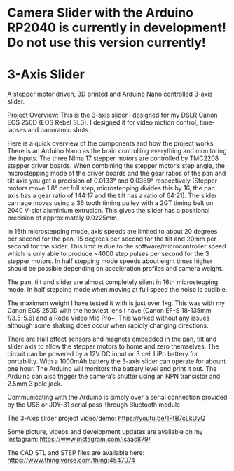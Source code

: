 # Camera Slider with the Arduino RP2040 is currently in development! Do not use this version currently!

# 3-Axis Slider
A stepper motor driven, 3D printed and Arduino Nano controlled 3-axis slider.

Project Overview:
This is the 3-axis slider I designed for my DSLR Canon EOS 250D (EOS Rebel SL3). I designed it for video motion control, time-lapses and panoramic shots.

Here is a quick overview of the components and how the project works. There is an Arduino Nano as the brain controlling everything and monitoring the inputs. The three Nima 17 stepper motors are controlled by TMC2208 stepper driver boards. When combining the stepper motor’s step angle, the microstepping mode of the driver boards and the gear ratios of the pan and tilt axis you get a precision of 0.0133° and 0.0369° respectively (Stepper motors move 1.8° per full step, microstepping divides this by 16, the pan axis has a gear ratio of 144:17 and the tilt has a ratio of 64:21). 
The slider carriage moves using a 36 tooth timing pulley with a 2GT timing belt on 2040 V-slot aluminium extrusion. This gives the slider has a positional precision of approximately 0.0225mm.

In 16th microstepping mode, axis speeds are limited to about 20 degrees per second for the pan, 15 degrees per second for the tilt and 20mm per second for the slider. This limit is due to the software/microcontroller speed which is only able to produce ~4000 step pulses per second for the 3 stepper motors. In half stepping mode speeds about eight times higher should be possible depending on acceleration profiles and camera weight.

The pan, tilt and slider are almost completely silent in 16th microstepping mode. In half stepping mode when moving at full speed the noise is audible.

The maximum weight I have tested it with is just over 1kg. This was with my Canon EOS 250D with the heaviest lens I have (Canon EF-S 18-135mm f/3.5-5.6) and a Rode Video Mic Pro+. This worked without any issues although some shaking does occur when rapidly changing directions.

There are Hall effect sensors and magnets embedded in the pan, tilt and slider axis to allow the stepper motors to home and zero themselves. The circuit can be powered by a 12V DC input or 3 cell LiPo battery for portability. With a 1000mAh battery the 3-axis slider can operate for abount one hour. The Arduino will monitors the battery level and print it out. The Arduino can also trigger the camera’s shutter using an NPN transistor and 2.5mm 3 pole jack. 

Communicating with the Arduino is simply over a serial connection provided by the USB or JDY-31 serial pass-through Bluetooth module.

The 3-Axis slider project video/demo: https://youtu.be/1FfB7cLkUyQ

Some picture, videos and development updates are available on my Instagram: https://www.instagram.com/isaac879/

The CAD STL and STEP files are available here: https://www.thingiverse.com/thing:4547074

